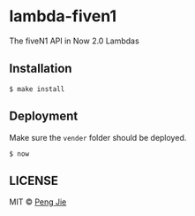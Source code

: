 # lambda-fiven1

The fiveN1 API in Now 2.0 Lambdas

## Installation

```shell
$ make install
```

## Deployment

Make sure the `vender` folder should be deployed.

```shell
$ now
```

## LICENSE

MIT © [Peng Jie](https://github.com/neighborhood999)
